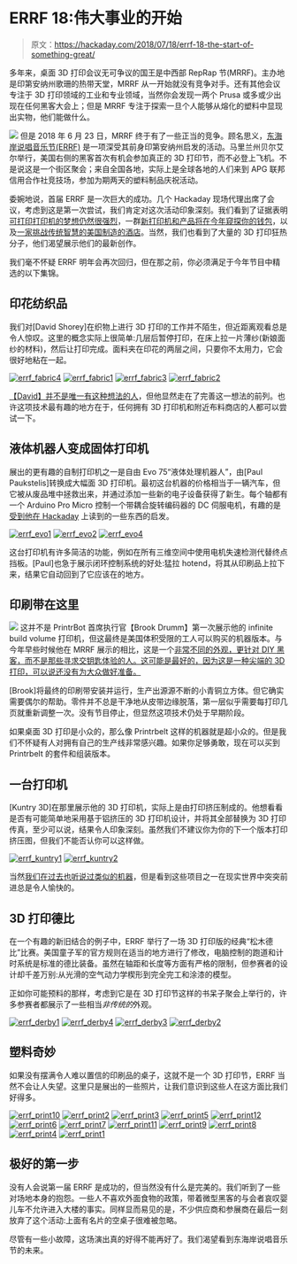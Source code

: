 # ERRF 18:伟大事业的开始

> 原文：<https://hackaday.com/2018/07/18/errf-18-the-start-of-something-great/>

多年来，桌面 3D 打印会议无可争议的国王是中西部 RepRap 节(MRRF)。主办地是印第安纳州歌珊的热带天堂，MRRF 从一开始就没有竞争对手。还有其他会议专注于 3D 打印领域的工业和专业领域，当然你会发现一两个 Prusa 或多或少出现在任何黑客大会上；但是 MRRF 专注于探索一旦个人能够从熔化的塑料中显现出实物，他们能做什么。

[![](img/6757d330816e52a095801c45684593de.png)](https://hackaday.com/wp-content/uploads/2018/07/errf_thumb.png) 但是 2018 年 6 月 23 日，MRRF 终于有了一些正当的竞争。顾名思义，[东海岸说唱音乐节(ERRF)](http://eastcoastreprapfestival.com) 是一项深受其前身印第安纳州启发的活动。马里兰州贝尔艾尔举行，美国右侧的黑客首次有机会参加真正的 3D 打印节，而不必登上飞机。不是说这是一个街区聚会；来自全国各地，实际上是全球各地的人们来到 APG 联邦信用合作社竞技场，参加为期两天的塑料制品庆祝活动。

委婉地说，首届 ERRF 是一次巨大的成功。几个 Hackaday 现场代理出席了会议，考虑到这是第一次尝试，我们肯定对这次活动印象深刻。我们看到了证据表明[可打印打印机的梦想仍然很强烈](https://wp.me/pk3lN-1jD8)，一群[新打印机和产品将在今年窥探你的钱包](https://wp.me/pk3lN-1jFW)，以及[一家挑战传统智慧的美国制造的酒店](https://wp.me/pk3lN-1jFA)。当然，我们也看到了大量的 3D 打印狂热分子，他们渴望展示他们的最新创作。

我们毫不怀疑 ERRF 明年会再次回归，但在那之前，你必须满足于今年节目中精选的以下集锦。

## 印花纺织品

我们对[David Shorey]在织物上进行 3D 打印的工作并不陌生，但近距离观看总是令人惊叹。这里的概念实际上很简单:几层后暂停打印，在床上拉一片薄纱(新娘面纱的材料)，然后让打印完成。面料夹在印花的两层之间，只要你不太用力，它会很好地粘在一起。

 [![errf_fabric4](img/4767abebe1f9ee6a704ed8a4b6dc7714.png "errf_fabric4")](https://i0.wp.com/hackaday.com/wp-content/uploads/2018/07/errf_fabric4.jpg?ssl=1)  [![errf_fabric1](img/2da8e700b3841f789c2d33436376a9ef.png "errf_fabric1")](https://i0.wp.com/hackaday.com/wp-content/uploads/2018/07/errf_fabric1.jpg?ssl=1)  [![errf_fabric3](img/2f922f3d2c44987fe89b74fe85a5f2aa.png "errf_fabric3")](https://i0.wp.com/hackaday.com/wp-content/uploads/2018/07/errf_fabric3.jpg?ssl=1)  [![errf_fabric2](img/1e95c5c42d0ef7e1cdee559c69bbba0d.png "errf_fabric2")](https://i0.wp.com/hackaday.com/wp-content/uploads/2018/07/errf_fabric2.jpg?ssl=1) 

[【David】并不是唯一有这种想法的人](https://hackaday.com/2018/01/06/3d-printing-wearables-with-a-net/)，但他显然走在了完善这一想法的前列。也许这项技术最有趣的地方在于，任何拥有 3D 打印机和附近布料商店的人都可以尝试一下。

## 液体机器人变成固体打印机

展出的更有趣的自制打印机之一是自由 Evo 75“液体处理机器人”，由[Paul Paukstelis]转换成大幅面 3D 打印机。最初这台机器的价格相当于一辆汽车，但它被从废品堆中拯救出来，并通过添加一些新的电子设备获得了新生。每个轴都有一个 Arduino Pro Micro 控制一个带耦合旋转编码器的 DC 伺服电机，有趣的是[受到他在 Hackaday](https://hackaday.com/2015/01/20/closed-loop-control-for-3d-printers/) 上读到的一些东西的启发。

 [![errf_evo1](img/d9af3d73271e93ecbfa95aa7a7f191d3.png "errf_evo1")](https://i0.wp.com/hackaday.com/wp-content/uploads/2018/07/errf_evo1.jpg?ssl=1)  [![errf_evo2](img/cca9ba90ac411df2463241ea09e538aa.png "errf_evo2")](https://i0.wp.com/hackaday.com/wp-content/uploads/2018/07/errf_evo2.jpg?ssl=1)  [![errf_evo4](img/4535d60306f2da3e46dc391521fd2e81.png "errf_evo4")](https://i0.wp.com/hackaday.com/wp-content/uploads/2018/07/errf_evo4.jpg?ssl=1) 

这台打印机有许多简洁的功能，例如在所有三维空间中使用电机失速检测代替终点挡板。[Paul]也急于展示闭环控制系统的好处:猛拉 hotend，将其从印刷品上拉下来，结果它自动回到了它应该在的地方。

## 印刷带在这里

[![](img/41b3583877e0442d1d44863b4e7e13b6.png)](https://hackaday.com/wp-content/uploads/2018/07/errf_printrbelt.jpg) 这并不是 PrintrBot 首席执行官【Brook Drumm】第一次展示他的 infinite build volume 打印机，但这最终是美国体积受限的工人可以购买的机器版本。与今年早些时候他在 MRRF 展示的相比，这是一个[非常不同的外观，更针对 DIY 黑客，而不是那些寻求交钥匙体验的人。这可能是最好的，因为这是一种尖端的 3D 打印，可以说还没有为大众做好准备。](https://hackaday.com/2018/03/26/cutting-edge-of-3d-printing-revealed-at-last-weekends-mrrf/)

[Brook]将最终的印刷带安装并运行，生产出源源不断的小青铜立方体。但它确实需要偶尔的帮助。零件并不总是干净地从皮带边缘脱落，第一层似乎需要每打印几页就重新调整一次。没有节目停止，但显然这项技术仍处于早期阶段。

如果桌面 3D 打印是小众的，那么像 Printrbelt 这样的机器就是超小众的。但是我们不怀疑有人对拥有自己的生产线非常感兴趣。如果你足够勇敢，现在可以买到 Printrbelt 的套件和组装版本。

## 一台打印机

[Kuntry 3D]在那里展示他的 3D 打印机，实际上是由打印挤压制成的。他想看看是否有可能简单地采用基于铝挤压的 3D 打印机设计，并将其全部替换为 3D 打印传真，至少可以说，结果令人印象深刻。虽然我们不建议你为你的下一个版本打印挤压图，但我们不能否认你可以这样做。

 [![errf_kuntry1](img/3beefc22add56a0d1274ddc5b2b41715.png "errf_kuntry1")](https://i0.wp.com/hackaday.com/wp-content/uploads/2018/07/errf_kuntry1.jpg?ssl=1)  [![errf_kuntry2](img/516145a169b101dc0009b84f8937702d.png "errf_kuntry2")](https://i0.wp.com/hackaday.com/wp-content/uploads/2018/07/errf_kuntry2.jpg?ssl=1) 

当然[我们在过去也听说过类似的机器](https://hackaday.com/2018/02/03/3d-print-a-3d-printer-frame/)，但是看到这些项目之一在现实世界中突突前进总是令人愉快的。

## 3D 打印德比

在一个有趣的新旧结合的例子中，ERRF 举行了一场 3D 打印版的经典“松木德比”比赛。美国童子军的官方规则在适当的地方进行了修改，电脑控制的跑道和计时系统是标准的德比装备。虽然在轴距和长度等方面有严格的限制，但参赛者的设计却千差万别:从光滑的空气动力学楔形到完全完工和涂漆的模型。

正如你可能预料的那样，考虑到它是在 3D 打印节这样的书呆子聚会上举行的，许多参赛者都展示了一些相当*非传统的*外观。

 [![errf_derby1](img/d3be56490932fa01e5ec8ff45fe97bff.png "errf_derby1")](https://i0.wp.com/hackaday.com/wp-content/uploads/2018/07/errf_derby1.jpg?ssl=1)  [![errf_derby4](img/e868018db4b278232645c12820009c00.png "errf_derby4")](https://i0.wp.com/hackaday.com/wp-content/uploads/2018/07/errf_derby4.jpg?ssl=1)  [![errf_derby3](img/b06858a441b0f6e7804c54ae3ab1dff4.png "errf_derby3")](https://i0.wp.com/hackaday.com/wp-content/uploads/2018/07/errf_derby3.jpg?ssl=1)  [![errf_derby2](img/5352c5b1a730e0c5284f517eb482a9e0.png "errf_derby2")](https://i0.wp.com/hackaday.com/wp-content/uploads/2018/07/errf_derby21.jpg?ssl=1) 

## 塑料奇妙

如果没有摆满令人难以置信的印刷品的桌子，这就不是一个 3D 打印节，ERRF 当然不会让人失望。这里只是展出的一些照片，让我们意识到这些人在这方面比我们好得多。

 [![errf_print10](img/6fceb6f7418c6b42e9f932fc739414cf.png "errf_print10")](https://i0.wp.com/hackaday.com/wp-content/uploads/2018/07/errf_print10.jpg?ssl=1)  [![errf_print2](img/ead04dbc6f706d83e744634fac03f99b.png "errf_print2")](https://i0.wp.com/hackaday.com/wp-content/uploads/2018/07/errf_print2.jpg?ssl=1)  [![errf_print3](img/6979f5bd7363c3a0989e76361004d970.png "errf_print3")](https://i0.wp.com/hackaday.com/wp-content/uploads/2018/07/errf_print3.jpg?ssl=1)  [![errf_print5](img/f2529ce84ea0ccd94ade40d210037598.png "errf_print5")](https://i0.wp.com/hackaday.com/wp-content/uploads/2018/07/errf_print5.jpg?ssl=1)  [![errf_print12](img/81a0a08424373a0fc73fd8db309ccaef.png "errf_print12")](https://i0.wp.com/hackaday.com/wp-content/uploads/2018/07/errf_print121.jpg?ssl=1)  [![errf_print6](img/faee8ab520642cbfaa5c9c30d539187c.png "errf_print6")](https://i0.wp.com/hackaday.com/wp-content/uploads/2018/07/errf_print6.jpg?ssl=1)  [![errf_print7](img/763312380b67fb4fbaeb041b1417f63f.png "errf_print7")](https://i0.wp.com/hackaday.com/wp-content/uploads/2018/07/errf_print71.jpg?ssl=1)  [![errf_print11](img/5fdaaead66f70ada206e45ed03009347.png "errf_print11")](https://i0.wp.com/hackaday.com/wp-content/uploads/2018/07/errf_print11.jpg?ssl=1)  [![errf_print9](img/9ff5a0740f4dc689c48a421c14980ff0.png "errf_print9")](https://i0.wp.com/hackaday.com/wp-content/uploads/2018/07/errf_print9.jpg?ssl=1)  [![errf_print8](img/19247a3c61efd46f93121da43624f0d0.png "errf_print8")](https://i0.wp.com/hackaday.com/wp-content/uploads/2018/07/errf_print8.jpg?ssl=1)  [![errf_print4](img/d936fce516e8025db5a023dc89196a6b.png "errf_print4")](https://i0.wp.com/hackaday.com/wp-content/uploads/2018/07/errf_print4.jpg?ssl=1)  [![errf_print1](img/3514a1b27706cfea4fa6c6a6da5535f2.png "errf_print1")](https://i0.wp.com/hackaday.com/wp-content/uploads/2018/07/errf_print1.jpg?ssl=1) 

## 极好的第一步

没有人会说第一届 ERRF 是成功的，但当然没有什么是完美的。我们听到了一些对场地本身的抱怨。一些人不喜欢外面食物的政策，带着微型黑客的与会者哀叹婴儿车不允许进入大楼的事实。同样显而易见的是，不少供应商和参展商在最后一刻放弃了这个活动:上面有名片的空桌子很难被忽略。

尽管有一些小故障，这场演出真的好得不能再好了。我们渴望看到东海岸说唱音乐节的未来。